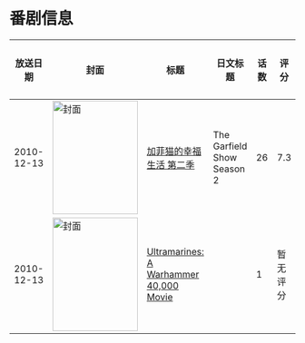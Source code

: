 # 番剧信息

|放送日期|封面|标题|日文标题|话数|评分|评分人数|
|---|---|---|---|---|---|---|
|2010-12-13|<img src="https://lain.bgm.tv/pic/cover/c/5c/45/465353_7Acct.jpg" alt="封面" style="width:150px;height:200px;object-fit:cover;">|[加菲猫的幸福生活 第二季](https://bangumi.tv/subject/465353)|The Garfield Show Season 2|26|7.3|14人评分|
|2010-12-13|<img src="https://lain.bgm.tv/pic/cover/c/bc/c6/325085_JJ84E.jpg" alt="封面" style="width:150px;height:200px;object-fit:cover;">|[Ultramarines: A Warhammer 40,000 Movie](https://bangumi.tv/subject/325085)||1|暂无评分|少于10人评分|
